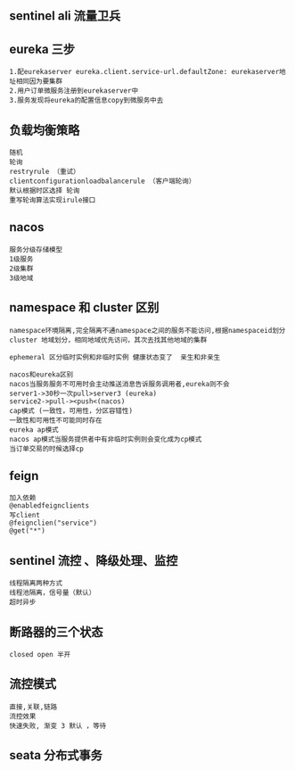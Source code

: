 ## sentinel ali 流量卫兵

## eureka 三步

```
1.配eurekaserver eureka.client.service-url.defaultZone: eurekaserver地址相同因为要集群
2.用户订单微服务注册到eurekaserver中
3.服务发现将eureka的配置信息copy到微服务中去
```

## 负载均衡策略

```
随机
轮询
restryrule （重试）
clientconfigurationloadbalancerule （客户端轮询）
默认根据时区选择 轮询
重写轮询算法实现irule接口
```

## nacos

```
服务分级存储模型
1级服务
2级集群
3级地域
```

## namespace 和 cluster 区别

```
namespace环境隔离,完全隔离不通namespace之间的服务不能访问,根据namespaceid划分
cluster 地域划分，相同地域优先访问，其次去找其他地域的集群

ephemeral 区分临时实例和非临时实例 健康状态变了  亲生和非亲生

nacos和eureka区别
nacos当服务服务不可用时会主动推送消息告诉服务调用者,eureka则不会
server1->30秒一次pull>server3 (eureka)
service2->pull-><push<(nacos)
cap模式 (一致性，可用性，分区容错性)
一致性和可用性不可能同时存在
eureka ap模式
nacos ap模式当服务提供者中有非临时实例则会变化成为cp模式
当订单交易的时候选择cp
```

## feign

```
加入依赖
@enabledfeignclients
写client
@feignclien("service")
@get("*")
```

## sentinel 流控 、降级处理、监控

```
线程隔离两种方式
线程池隔离，信号量（默认）
超时异步
```

## 断路器的三个状态

```
closed open 半开
```

## 流控模式

```
直接,关联,链路
流控效果
快速失败, 渐变 3 默认 ，等待
```

## seata 分布式事务
